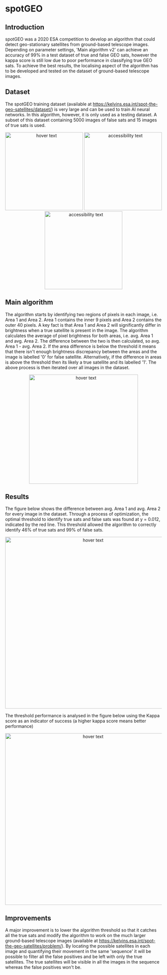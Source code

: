 # spotGEO

## Introduction

spotGEO was a 2020 ESA competition to develop an algorithm that could detect geo-stationary satellites from ground-based telescope images. Depending on parameter settings, 'Main algorithm v2' can achieve an accuracy of 99% in a test dataset of true and false GEO sats, however the kappa score is still low due to poor performance in classifying true GEO sats. To achieve the best results, the localising aspect of the algorithm has to be developed and tested on the dataset of ground-based telescope images.

## Dataset

The spotGEO training dataset (available at https://kelvins.esa.int/spot-the-geo-satellites/dataset/) is very large and can be used to train AI neural networks. In this algorithm, however, it is only used as a testing dataset. A subset of this dataset containing 5000 images of false sats and 15 images of true sats is used.

<p align="center">
  <img src="https://github.com/P9981/spotGEO/blob/main/images/True_sat.png" width="250" title="hover text">
  <img src="https://github.com/P9981/spotGEO/blob/main/images/False_sat.png" width="250" alt="accessibility text">
  <img src="https://github.com/P9981/spotGEO/blob/main/images/Area1_Area2.png" width="250" alt="accessibility text">
</p>

## Main algorithm

The algorithm starts by identifying two regions of pixels in each image, i.e. Area 1 and Area 2. Area 1 contains the inner 9 pixels and Area 2 contains the outer 40 pixels. A key fact is that Area 1 and Area 2 will significantly differ in brightness when a true satellite is present in the image. 
The algorithm calculates the average of pixel brightness for both areas, i.e. avg. Area 1 and avg. Area 2. The difference between the two is then calculated, so avg. Area 1 - avg. Area 2. If the area difference is below the threshold it means that there isn't enough brightness discrepancy between the areas and the image is labelled '0' for false satellite. Alternatively, if the difference in areas is above the threshold then its likely a true satellite and its labelled '1'. 
The above process is then iterated over all images in the dataset.

<p align="center">
  <img src="https://github.com/P9981/spotGEO/blob/main/images/spotGEO_main_algorithm_v2.png" width="350" title="hover text">
</p>

## Results

The figure below shows the difference between avg. Area 1 and avg. Area 2 for every image in the dataset. Through a process of optimization, the optimal threshold to identify true sats and false sats was found at y = 0.012, indicated by the red line. This threshold allowed the algorithm to correctly identify 46% of true sats and 99% of false sats.

<p align="center">
  <img src="https://github.com/P9981/spotGEO/blob/main/images/threshold.png" width="550" title="hover text">
</p>

The threshold performance is analysed in the figure below using the Kappa score as an indicator of success (a higher kappa score means better performance)

<p align="center">
  <img src="https://github.com/P9981/spotGEO/blob/main/images/threshold_performance3.png" width="550" title="hover text">
</p>

## Improvements

A major improvement is to lower the algorithm threshold so that it catches all the true sats and modify the algorithm to work on the much larger ground-based telescope images (available at https://kelvins.esa.int/spot-the-geo-satellites/problem/). By locating the possible satellites in each image and quantifying their movement in the same 'sequence' it will be possible to filter all the false positives and be left with only the true satellites. The true satellites will be visible in all the images in the sequence whereas the false positives won't be.
